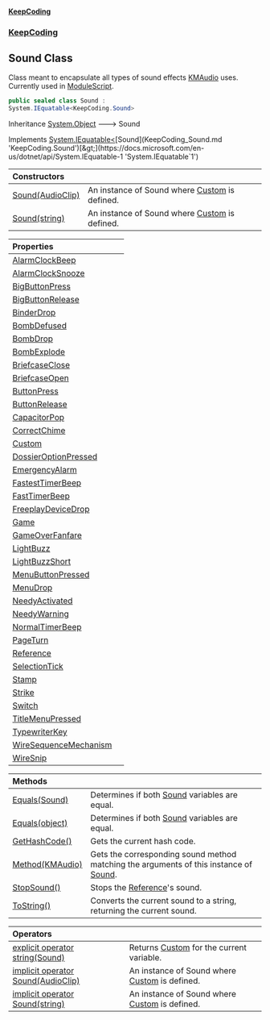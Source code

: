 #### [KeepCoding](index.md 'index')
### [KeepCoding](KeepCoding.md 'KeepCoding')
## Sound Class
Class meant to encapsulate all types of sound effects [KMAudio](https://docs.microsoft.com/en-us/dotnet/api/KMAudio 'KMAudio') uses. Currently used in [ModuleScript](KeepCoding_ModuleScript.md 'KeepCoding.ModuleScript').  
```csharp
public sealed class Sound :
System.IEquatable<KeepCoding.Sound>
```

Inheritance [System.Object](https://docs.microsoft.com/en-us/dotnet/api/System.Object 'System.Object') &#129106; Sound  

Implements [System.IEquatable&lt;](https://docs.microsoft.com/en-us/dotnet/api/System.IEquatable-1 'System.IEquatable`1')[Sound](KeepCoding_Sound.md 'KeepCoding.Sound')[&gt;](https://docs.microsoft.com/en-us/dotnet/api/System.IEquatable-1 'System.IEquatable`1')  

| Constructors | |
| :--- | :--- |
| [Sound(AudioClip)](KeepCoding_Sound_Sound(AudioClip).md 'KeepCoding.Sound.Sound(AudioClip)') | An instance of Sound where [Custom](KeepCoding_Sound_Custom.md 'KeepCoding.Sound.Custom') is defined.<br/> |
| [Sound(string)](KeepCoding_Sound_Sound(string).md 'KeepCoding.Sound.Sound(string)') | An instance of Sound where [Custom](KeepCoding_Sound_Custom.md 'KeepCoding.Sound.Custom') is defined.<br/> |

| Properties | |
| :--- | :--- |
| [AlarmClockBeep](KeepCoding_Sound_AlarmClockBeep.md 'KeepCoding.Sound.AlarmClockBeep') |  |
| [AlarmClockSnooze](KeepCoding_Sound_AlarmClockSnooze.md 'KeepCoding.Sound.AlarmClockSnooze') |  |
| [BigButtonPress](KeepCoding_Sound_BigButtonPress.md 'KeepCoding.Sound.BigButtonPress') |  |
| [BigButtonRelease](KeepCoding_Sound_BigButtonRelease.md 'KeepCoding.Sound.BigButtonRelease') |  |
| [BinderDrop](KeepCoding_Sound_BinderDrop.md 'KeepCoding.Sound.BinderDrop') |  |
| [BombDefused](KeepCoding_Sound_BombDefused.md 'KeepCoding.Sound.BombDefused') |  |
| [BombDrop](KeepCoding_Sound_BombDrop.md 'KeepCoding.Sound.BombDrop') |  |
| [BombExplode](KeepCoding_Sound_BombExplode.md 'KeepCoding.Sound.BombExplode') |  |
| [BriefcaseClose](KeepCoding_Sound_BriefcaseClose.md 'KeepCoding.Sound.BriefcaseClose') |  |
| [BriefcaseOpen](KeepCoding_Sound_BriefcaseOpen.md 'KeepCoding.Sound.BriefcaseOpen') |  |
| [ButtonPress](KeepCoding_Sound_ButtonPress.md 'KeepCoding.Sound.ButtonPress') |  |
| [ButtonRelease](KeepCoding_Sound_ButtonRelease.md 'KeepCoding.Sound.ButtonRelease') |  |
| [CapacitorPop](KeepCoding_Sound_CapacitorPop.md 'KeepCoding.Sound.CapacitorPop') |  |
| [CorrectChime](KeepCoding_Sound_CorrectChime.md 'KeepCoding.Sound.CorrectChime') |  |
| [Custom](KeepCoding_Sound_Custom.md 'KeepCoding.Sound.Custom') |  |
| [DossierOptionPressed](KeepCoding_Sound_DossierOptionPressed.md 'KeepCoding.Sound.DossierOptionPressed') |  |
| [EmergencyAlarm](KeepCoding_Sound_EmergencyAlarm.md 'KeepCoding.Sound.EmergencyAlarm') |  |
| [FastestTimerBeep](KeepCoding_Sound_FastestTimerBeep.md 'KeepCoding.Sound.FastestTimerBeep') |  |
| [FastTimerBeep](KeepCoding_Sound_FastTimerBeep.md 'KeepCoding.Sound.FastTimerBeep') |  |
| [FreeplayDeviceDrop](KeepCoding_Sound_FreeplayDeviceDrop.md 'KeepCoding.Sound.FreeplayDeviceDrop') |  |
| [Game](KeepCoding_Sound_Game.md 'KeepCoding.Sound.Game') |  |
| [GameOverFanfare](KeepCoding_Sound_GameOverFanfare.md 'KeepCoding.Sound.GameOverFanfare') |  |
| [LightBuzz](KeepCoding_Sound_LightBuzz.md 'KeepCoding.Sound.LightBuzz') |  |
| [LightBuzzShort](KeepCoding_Sound_LightBuzzShort.md 'KeepCoding.Sound.LightBuzzShort') |  |
| [MenuButtonPressed](KeepCoding_Sound_MenuButtonPressed.md 'KeepCoding.Sound.MenuButtonPressed') |  |
| [MenuDrop](KeepCoding_Sound_MenuDrop.md 'KeepCoding.Sound.MenuDrop') |  |
| [NeedyActivated](KeepCoding_Sound_NeedyActivated.md 'KeepCoding.Sound.NeedyActivated') |  |
| [NeedyWarning](KeepCoding_Sound_NeedyWarning.md 'KeepCoding.Sound.NeedyWarning') |  |
| [NormalTimerBeep](KeepCoding_Sound_NormalTimerBeep.md 'KeepCoding.Sound.NormalTimerBeep') |  |
| [PageTurn](KeepCoding_Sound_PageTurn.md 'KeepCoding.Sound.PageTurn') |  |
| [Reference](KeepCoding_Sound_Reference.md 'KeepCoding.Sound.Reference') |  |
| [SelectionTick](KeepCoding_Sound_SelectionTick.md 'KeepCoding.Sound.SelectionTick') |  |
| [Stamp](KeepCoding_Sound_Stamp.md 'KeepCoding.Sound.Stamp') |  |
| [Strike](KeepCoding_Sound_Strike.md 'KeepCoding.Sound.Strike') |  |
| [Switch](KeepCoding_Sound_Switch.md 'KeepCoding.Sound.Switch') |  |
| [TitleMenuPressed](KeepCoding_Sound_TitleMenuPressed.md 'KeepCoding.Sound.TitleMenuPressed') |  |
| [TypewriterKey](KeepCoding_Sound_TypewriterKey.md 'KeepCoding.Sound.TypewriterKey') |  |
| [WireSequenceMechanism](KeepCoding_Sound_WireSequenceMechanism.md 'KeepCoding.Sound.WireSequenceMechanism') |  |
| [WireSnip](KeepCoding_Sound_WireSnip.md 'KeepCoding.Sound.WireSnip') |  |

| Methods | |
| :--- | :--- |
| [Equals(Sound)](KeepCoding_Sound_Equals(KeepCoding_Sound).md 'KeepCoding.Sound.Equals(KeepCoding.Sound)') | Determines if both [Sound](KeepCoding_Sound.md 'KeepCoding.Sound') variables are equal.<br/> |
| [Equals(object)](KeepCoding_Sound_Equals(object).md 'KeepCoding.Sound.Equals(object)') | Determines if both [Sound](KeepCoding_Sound.md 'KeepCoding.Sound') variables are equal.<br/> |
| [GetHashCode()](KeepCoding_Sound_GetHashCode().md 'KeepCoding.Sound.GetHashCode()') | Gets the current hash code.<br/> |
| [Method(KMAudio)](KeepCoding_Sound_Method(KMAudio).md 'KeepCoding.Sound.Method(KMAudio)') | Gets the corresponding sound method matching the arguments of this instance of [Sound](KeepCoding_Sound.md 'KeepCoding.Sound').<br/> |
| [StopSound()](KeepCoding_Sound_StopSound().md 'KeepCoding.Sound.StopSound()') | Stops the [Reference](KeepCoding_Sound_Reference.md 'KeepCoding.Sound.Reference')'s sound.<br/> |
| [ToString()](KeepCoding_Sound_ToString().md 'KeepCoding.Sound.ToString()') | Converts the current sound to a string, returning the current sound.<br/> |

| Operators | |
| :--- | :--- |
| [explicit operator string(Sound)](KeepCoding_Sound_op_Explicitstring(KeepCoding_Sound).md 'KeepCoding.Sound.op_Explicit string(KeepCoding.Sound)') | Returns [Custom](KeepCoding_Sound_Custom.md 'KeepCoding.Sound.Custom') for the current variable.<br/> |
| [implicit operator Sound(AudioClip)](KeepCoding_Sound_op_ImplicitKeepCoding_Sound(AudioClip).md 'KeepCoding.Sound.op_Implicit KeepCoding.Sound(AudioClip)') | An instance of Sound where [Custom](KeepCoding_Sound_Custom.md 'KeepCoding.Sound.Custom') is defined.<br/> |
| [implicit operator Sound(string)](KeepCoding_Sound_op_ImplicitKeepCoding_Sound(string).md 'KeepCoding.Sound.op_Implicit KeepCoding.Sound(string)') | An instance of Sound where [Custom](KeepCoding_Sound_Custom.md 'KeepCoding.Sound.Custom') is defined.<br/> |
